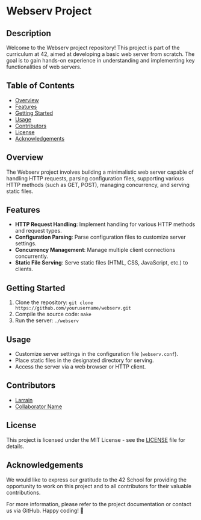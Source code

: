# Webserv Project

## Description

Welcome to the Webserv project repository! This project is part of the curriculum at 42, aimed at developing a basic web server from scratch. The goal is to gain hands-on experience in understanding and implementing key functionalities of web servers.

## Table of Contents

- [Overview](#overview)
- [Features](#features)
- [Getting Started](#getting-started)
- [Usage](#usage)
- [Contributors](#contributors)
- [License](#license)
- [Acknowledgements](#acknowledgements)

## Overview

The Webserv project involves building a minimalistic web server capable of handling HTTP requests, parsing configuration files, supporting various HTTP methods (such as GET, POST), managing concurrency, and serving static files.

## Features

- **HTTP Request Handling**: Implement handling for various HTTP methods and request types.
- **Configuration Parsing**: Parse configuration files to customize server settings.
- **Concurrency Management**: Manage multiple client connections concurrently.
- **Static File Serving**: Serve static files (HTML, CSS, JavaScript, etc.) to clients.

## Getting Started

1. Clone the repository: `git clone https://github.com/yourusername/webserv.git`
2. Compile the source code: `make`
3. Run the server: `./webserv`

## Usage

- Customize server settings in the configuration file (`webserv.conf`).
- Place static files in the designated directory for serving.
- Access the server via a web browser or HTTP client.

## Contributors

- [Larrain](https://github.com/lagonzal)
- [Collaborator Name](https://github.com/victor-zayas)

## License

This project is licensed under the MIT License - see the [LICENSE](LICENSE) file for details.

## Acknowledgements

We would like to express our gratitude to the 42 School for providing the opportunity to work on this project and to all contributors for their valuable contributions.

For more information, please refer to the project documentation or contact us via GitHub. Happy coding! 🚀
